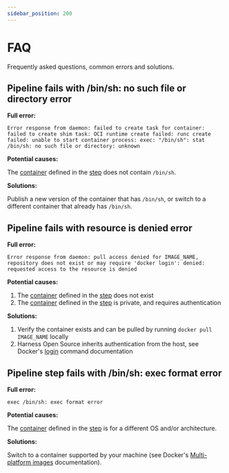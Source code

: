 ```yaml
---
sidebar_position: 200
---
```


# FAQ

Frequently asked questions, common errors and solutions.

## Pipeline fails with /bin/sh: no such file or directory error

__Full error:__

```wordWrap=true
Error response from daemon: failed to create task for container: failed to create shim task: OCI runtime create failed: runc create failed: unable to start container process: exec: "/bin/sh": stat /bin/sh: no such file or directory: unknown
```

__Potential causes:__

The [container](/docs/open-source/reference/pipelines/yaml/container) defined in the [step](/docs/category/steps-1) does not contain `/bin/sh`.

__Solutions:__

Publish a new version of the container that has `/bin/sh`, or switch to a different container that already has `/bin/sh`.

## Pipeline fails with resource is denied error

__Full error:__

```
Error response from daemon: pull access denied for IMAGE_NAME, repository does not exist or may require 'docker login': denied: requested access to the resource is denied
```

__Potential causes:__

1. The [container](/docs/open-source/reference/pipelines/yaml/container) defined in the [step](/docs/category/steps-1) does not exist
2. The [container](/docs/open-source/reference/pipelines/yaml/container) defined in the [step](/docs/category/steps-1) is private, and requires authentication

__Solutions:__

1. Verify the container exists and can be pulled by running `docker pull IMAGE_NAME` locally
2. Harness Open Source inherits authentication from the host, see Docker's [login](https://docs.docker.com/reference/cli/docker/login/) command documentation

## Pipeline step fails with /bin/sh: exec format error

__Full error:__

```
exec /bin/sh: exec format error
```

__Potential causes:__

The [container](/docs/open-source/reference/pipelines/yaml/container) defined in the [step](/docs/category/steps-1) is for a different OS and/or architecture.

__Solutions:__

Switch to a container supported by your machine (see Docker's [Multi-platform images](https://docs.docker.com/build/building/multi-platform/) documentation).

